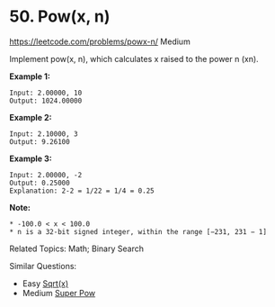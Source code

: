 # 50. Pow(x, n)
<https://leetcode.com/problems/powx-n/>
Medium

Implement pow(x, n), which calculates x raised to the power n (xn).

**Example 1:**

    Input: 2.00000, 10
    Output: 1024.00000

**Example 2:**

    Input: 2.10000, 3
    Output: 9.26100

**Example 3:**

    Input: 2.00000, -2
    Output: 0.25000
    Explanation: 2-2 = 1/22 = 1/4 = 0.25

**Note:**

    * -100.0 < x < 100.0
    * n is a 32-bit signed integer, within the range [−231, 231 − 1]

Related Topics: Math; Binary Search

Similar Questions: 
* Easy [Sqrt(x)](https://leetcode.com/problems/sqrtx/)
* Medium [Super Pow](https://leetcode.com/problems/super-pow/)